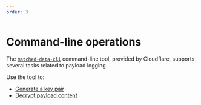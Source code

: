 ```yaml
---
order: 3
---
```


# Command-line operations

The [`matched-data-cli`](https://github.com/cloudflare/matched-data-cli) command-line tool, provided by Cloudflare, supports several tasks related to payload logging.

Use the tool to:

* [Generate a key pair](/managed-rulesets/payload-logging/command-line/generate-key-pair)
* [Decrypt payload content](/managed-rulesets/payload-logging/command-line/decrypt-payload)
